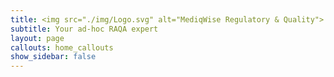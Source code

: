 ```yaml
---
title: <img src="./img/Logo.svg" alt="MediqWise Regulatory & Quality">
subtitle: Your ad-hoc RAQA expert
layout: page
callouts: home_callouts
show_sidebar: false
---
```



